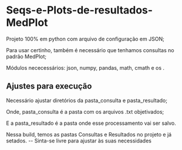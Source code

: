 # Seqs-e-Plots-de-resultados-MedPlot
Projeto 100% em python com arquivo de configuração em JSON;

Para usar certinho, também é necessário que tenhamos consultas no padrão MedPlot;

Módulos nececessários: json, numpy, pandas, math, cmath e os .

## Ajustes para execução
Necessário ajustar diretórios da pasta_consulta e pasta_resultado;

Onde, pasta_consulta é a pasta com os arquivos .txt objetivados;

E a pasta_resultado é a pasta onde esse processamento vai ser salvo.


Nessa build, temos as pastas Consultas e Resultados no projeto e já setados. -- Sinta-se livre para ajustar às suas necessidades